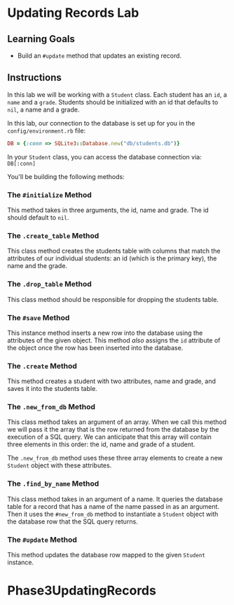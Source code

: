 # Updating Records Lab

## Learning Goals

- Build an `#update` method that updates an existing record. 

## Instructions

In this lab we will be working with a `Student` class. Each student has an `id`, a `name` and a `grade`. Students should be initialized with an id that defaults to `nil`, a name and a grade. 

In this lab, our connection to the database is set up for you in the `config/environment.rb` file:

```ruby
DB = {:conn => SQLite3::Database.new("db/students.db")}
```

In your `Student` class, you can access the database connection via: `DB[:conn]`

You'll be building the following methods:

### The `#initialize` Method

This method takes in three arguments, the id, name and grade. The id should default to `nil`. 

### The `.create_table` Method

This class method creates the students table with columns that match the attributes of our individual students: an id (which is the primary key), the name and the grade. 

### The `.drop_table` Method

This class method should be responsible for dropping the students table. 

### The `#save` Method

This instance method inserts a new row into the database using the attributes of the given object. This method *also* assigns the `id` attribute of the object once the row has been inserted into the database. 

### The `.create` Method

This method creates a student with two attributes, name and grade, and saves it into the students table.

### The `.new_from_db` Method

This class method takes an argument of an array. When we call this method we will pass it the array that is the row returned from the database by the execution of a SQL query. We can anticipate that this array will contain three elements in this order: the id, name and grade of a student. 

The `.new_from_db` method uses these three array elements to create a new `Student` object with these attributes. 

### The `.find_by_name` Method

This class method takes in an argument of a name. It queries the database table for a record that has a name of the name passed in as an argument. Then it uses the `#new_from_db` method to instantiate a `Student` object with the database row that the SQL query returns. 

### The `#update` Method

This method updates the database row mapped to the given `Student` instance. 
# Phase3UpdatingRecords
